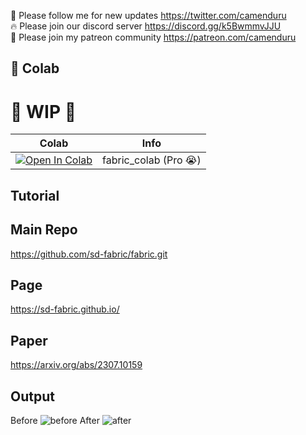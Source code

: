 🐣 Please follow me for new updates https://twitter.com/camenduru <br />
🔥 Please join our discord server https://discord.gg/k5BwmmvJJU <br />
🥳 Please join my patreon community https://patreon.com/camenduru <br />

## 🦒 Colab

# 🚦 WIP 🚦

| Colab | Info
| --- | --- |
[![Open In Colab](https://colab.research.google.com/assets/colab-badge.svg)](https://colab.research.google.com/github/camenduru/fabric-colab/blob/main/fabric_colab.ipynb) | fabric_colab (Pro 😭)

## Tutorial

## Main Repo
https://github.com/sd-fabric/fabric.git

## Page
https://sd-fabric.github.io/

## Paper
https://arxiv.org/abs/2307.10159

## Output
Before
![before](https://github.com/camenduru/fabric-colab/assets/54370274/84f5ba1f-6622-4645-9894-30aaf02c2b48)
After
![after](https://github.com/camenduru/fabric-colab/assets/54370274/23a53b3f-e1dc-454d-9fd6-fb059cd4df50)
